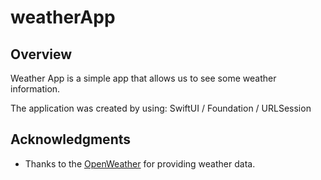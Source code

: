 # weatherApp

## Overview
Weather App is a simple app that allows us to see some weather information. 

The application was created by using: SwiftUI / Foundation /  URLSession

## Acknowledgments
- Thanks to the [OpenWeather]([https://openweathermap.org/]) for providing weather data.
